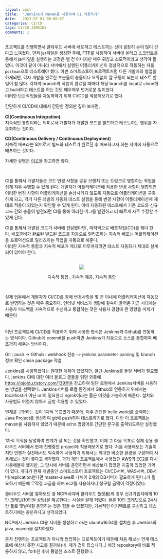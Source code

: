 ```yaml
---
layout: post
title:  "Jenkins과 Maven을 사용하여 CI 적용하기"
date:   2021-07-01 00:00:07
categories: CI/CD
tags: CI/CD JENKINS
comments: 1
--- 
```


  프로젝트를 진행하면서 클라우드 서버에 배포하고 테스트하는 것이 굉장히 손이 많이 간다고 느껴졌다. 먼저 jar파일을 생성한 후에, FTP를 사용하여 서버에 올리고 스크립트를 통해서 jar파일을 실행하는 과정은 별 건 아니지만 매우 귀찮고 소모적이라고 생각이 들었다. 이것이 끝이 아니라 서버에서 실행된 어플리케이션이 정상적으로 작동하는 지를 `postman`으로 테스트해야 했다. 
  이번 스마트스토어 프로젝트처럼 다른 개발자와 협업을 하게되면, 각자 개발을 완료한 부분들이 충돌이나 오류없이 잘 구동이 되는지 테스트 할 일이 참 많다. 각자의 branch의 작업이 완료될 때마다 해당 branch를 local로 clone하고 build하고 테스트를 하는 것도 매우매우 번거로운 일이었다.  
 이러한 단순작업들을 자동화하기 위해 CI/CD를 적용해보기로 했다. 

간단하게 CI/CD에 대해서 간단한 정의만 짚어 보자면, <br>  
**CI(Continuous Integration)** <br> 
지속적인 통합이라는 의미로서 개발자가 개발한 코드를 빌드하고 테스트하는 행위를 자동화하는 것이다. <br> 

**CD(Continuous Delivery / Continuous Deployment)**   
지속적 배포라는 의미로서 빌드와 테스트가 완료된 후 배포하고자 하는 서버에 자동으로 배포하는 것이다. <br>  

자세한 설명은 [이곳](https://www.redhat.com/ko/topics/devops/what-is-ci-cd)을 참고하면 좋다.

<br>  

CI를 통해서 개발자들은 코드 변경 사항을 공유 브랜치 또는 트렁크로 병합하는 작업을 쉽게 자주 수행할 수 있게 된다. 개발자가 어플리케이션에 적용한 변경 사항이 병합되면 이러한 변경 사항이 어플리케이션을 손상시키지 않도록 자동으로 어플리케이션을 구축하게 되고, 각기 다른 레벨의 자동화 테스트 실행을 통해 변경 사항이 어플리케이션에 제대로 적용이 되었는지 확인할 수 있게 된다. 
이때 자동화된 테스트에서 기존 코드와 신규 코드 간의 충돌이 발견되면 CI를 통해 이러한 버그를 발견하고 더 빠르게 자주 수정할 수 있게 된다.   
   
CI를 통해서 개발된 코드가 서버에 전달됐다면 , 마지막으로 배포작업(CD)를 해야 한다. 배포준비가 완료된 빌드된 코드를 자동으로 릴리즈하는 지속적 배포는 어플리케이션을 프로덕션으로 릴리즈하는 작업을 자동으로 해준다.    
이러한 지속적 통합과 지속적 배포가 제대로 이루어지려면 테스트 자동화가 제대로 설계되어 있어야 한다.
<br><br>  
<p  align="center"><img src="https://user-images.githubusercontent.com/37571052/131462566-39f0a3d4-eabe-42e4-b833-29a57e8f5890.png"/></p>
<p align="center">지속적 통합 , 지속적 제공, 지속적 통합</p>  
<br>   

실제 업무에서 개발자가 CI/CD를 통해 변경사항을 몇 분 이내에 어플리케이션에 자동으로 반영하는 것은 매우 중요하다. 인터넷 서비스가 생활에 깊숙이 들어온 지금 시대에는 사용자 피드백을 지속적으로 수신하고 통합하는 것은 사용자 경험에 큰 영향을 미치기 때문이<br> 
<br>  
이번 프로젝트에 CI/CD를 적용하기 위해 사용한 방식은 Jenkins와 Github를 연동하는 방식이다. Github에 commit을 push하면 Jenkins가 자동으로 소스를 통합하여 배포까지 해주는 방식이다. 

Git : push ->  Github : webhook 전송 -> jenkins parameter parsing 및 branch 정보 확인 clean package 작업

Jenkins를 사용하겠다는 원대한 계획이 있었지만, 일단 Jenkins를 돌릴 서버가 필요했다. 
jenkins CI에 대한 여러 블로그 글들을 읽던 와중에 https://jojoldu.tistory.com/139글을 참고하여 일단 로컬에서 Jenkins서버를 사용하는 방법을 선택했다. 
Jenkins서버를 로컬 환경에서 Github와 연동하기 위해서는 localhost가 아닌 url이 필요한데 ngrok이라는 툴은 이것을 가능하게 해준다. 설치와 사용법도 어렵지 않아서 금방 적용할 수 있었다. 

연계를 구현하는 것이 1차적 목표였기 때문에, 아주 간단한 hello world를 출력하는 Java Project를 생성하여 git에 push하여 테스트하기로 했다. 
다만 이 프로젝트는 maven을 사용하지 않았기 때문에 echo 명령어로 간단한 문구를 출력되도록만 설정했다.

1차적 목적을 달성하여 연계가 잘 되는 것을 확인했고, 이제 그 다음 목표로 실제 상용 클라우드 서버에서 현재 진행중인 project에 적용해보기로 했다. 
처음 사용해보는 기술이지만 언젠가 실전에서도 익숙하게 사용하기 위해서는 최대한 비슷한 환경을 구성하여 사용해보는 것이 좋다고 생각했다. 
과거 개인 프로젝트에서 사용했던 AWS의 EC2를 다시 사용해볼까 했지만, 그 당시에 서버를 운영하면서 예상보다 많았던 지출이 있었던 기억이 있다.
게다가 현재 개발중인 스마트스토어 프로젝트는 CI/CD서버, WAS서버, DB서버(replication한다면 master-slave로 나뉘어 2개의 DB서버가 필요하게 된다.)가 필요하기 때문에 
무작정 과금을 하며 ec2를 사용하자니 청구될 금액이 걱정이었다. 

클라우드 서버를 알아보던 중 NCP(네이버 클라우드 플랫폼)의 경우 신규가입자에게 10만 크레딧(10만원 상당)을 제공한다는 사실을 알게 되었다. 
물론 10만 크레딧으로 24시간 풀로 몇날며칠 운영하는 것은 힘들 수 있겠지만, 기본적인 아키텍트를 구성하고 테스트하기에는 충분하다고 생각되었다. 

NCP에서 Jenkins CI용 서버를 생성하고 os는 ubuntu16.04를 설치한 후 Jenkins와 java, maven을 설치하였다. 

혼자 진행하는 프로젝트가 아니라 협업하는 프로젝트이기 때문에 처음 해보는 연계 테스트에 예상치 못한 사고를 칠까봐(네. 제가 겁이 많습니다..)
해당 repository에 바로 적용하지 않고, fork한 후에 동일한 소스로 진행했다. 
